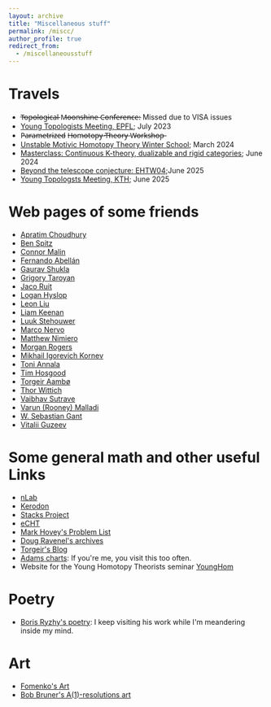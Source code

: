 ```yaml
---
layout: archive
title: "Miscellaneous stuff"
permalink: /miscc/
author_profile: true
redirect_from:
  - /miscellaneousstuff
---
```


#  Travels

*  T̶o̶p̶o̶l̶o̶g̶i̶c̶a̶l̶ M̶o̶o̶n̶s̶h̶i̶n̶e̶ C̶o̶n̶f̶e̶r̶e̶n̶c̶e̶: Missed due to VISA issues
*  [Young Topologists Meeting, EPFL](https://ytm2023.epfl.ch/); July 2023
*  P̶a̶r̶a̶m̶e̶t̶r̶i̶z̶e̶d̶ H̶o̶m̶o̶t̶o̶p̶y̶ T̶h̶e̶o̶r̶y̶ W̶o̶r̶k̶s̶h̶o̶p̶
*  [Unstable Motivic Homotopy Theory Winter School](https://sites.google.com/view/wsumht24/home); March 2024 
*  [Masterclass: Continuous K-theory, dualizable and rigid categories](https://www.math.ku.dk/english/calendar/events/masterclass-continuous-k-theory/); June 2024
*  [Beyond the telescope conjecture: EHTW04](https://www.newton.ac.uk/event/EHTW04/);June 2025 
*  [Young Topologsts Meeting, KTH](https://www.math-stockholm.se/ytm2025-1.1350169); June 2025



#  Web pages of some friends 
  
* [Apratim Choudhury](https://sites.google.com/view/apratims-homepage/home)
* [Ben Spitz](https://www.math.ucla.edu/~benspitz/)
* [Connor Malin](https://cwmalin214.github.io/)
* [Fernando Abellán](https://fernandoabellan.de/)
* [Gaurav Shukla](https://planethuntertess11.wixsite.com/my-site)
* [Grigory Taroyan](https://www.grishataroyan.org/home)
* [Jaco Ruit](https://sites.google.com/view/jacoruit/home)
* [Logan Hyslop](https://loganhyslop.github.io/)
* [Leon Liu](https://leon2k2k2k.github.io/)
* [Liam Keenan](https://sites.google.com/view/liam-keenan/home)
* [Luuk Stehouwer](https://sites.google.com/view/luuk-stehouwer)
* [Marco Nervo](https://sites.google.com/view/marconervo/home)
* [Matthew Nimiero](https://niemiro.dev/)
* [Morgan Rogers](https://lipn.univ-paris13.fr/~rogers/)
* [Mikhail Igorevich Kornev](https://magisterlud.github.io/)
* [Toni Annala](https://www.math.ias.edu/~tannala/)
* [Tim Hosgood](https://thosgood.com/)
* [Torgeir Aambø](https://folk.ntnu.no/torgeaam/)
* [Thor Wittich](https://sites.google.com/view/thorwittich/)
* [Vaibhav Sutrave](https://vbvstrv.github.io/info.html)
* [Varun (Rooney) Malladi](https://varunmalladi.github.io/)
* [W. Sebastian Gant](https://personal.math.ubc.ca/~wsgant/)
* [Vitalii Guzeev](https://viviag.io/)
  






Some general math and other useful Links
======

* [nLab](https://ncatlab.org/nlab/show/HomePage)
* [Kerodon](https://kerodon.net/)
* [Stacks Project](https://stacks.math.columbia.edu/)
* [eCHT](https://s.wayne.edu/echt/)
* [Mark Hovey's Problem List](https://www-users.cse.umn.edu/~tlawson/hovey/)
* [Doug Ravenel's archives](https://people.math.rochester.edu/faculty/doug/papers.html)
* [Torgeir's Blog](https://torgeiraamboe.github.io/)
* [Adams charts](https://s.wayne.edu/isaksen/adams-charts/):  If you're me, you visit this too often.
* Website for the Young Homotopy Theorists seminar [YoungHom](https://younghomseminar.github.io/) 



Poetry
======

* [Boris Ryzhy's poetry](https://borisryzhy.com/POEMS): I keep visiting his work while I'm meandering inside my mind.


Art
======

* [Fomenko's Art](https://chronologia.org/en/math_impressions/images.html)
* [Bob Bruner's A(1)-resolutions art](http://www.rrb.wayne.edu/art/index.html)
